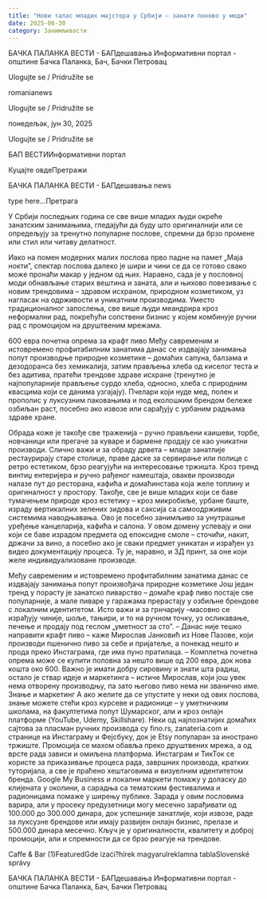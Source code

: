 ```yaml
---
title: "Нови талас младих мајстора у Србији – занати поново у моди"
date: 2025-06-30
category: Занимљивости
---
```


БАЧКА ПАЛАНКА ВЕСТИ - БАПдешавања Информативни портал - општине Бачка Паланка, Бач, Бачки Петровац

Ulogujte se / Pridružite se

romanianews

Ulogujte se / Pridružite se

понедељак, јун 30, 2025

Ulogujte se / Pridružite se

БАП ВЕСТИИнформативни портал

Куцајте овдеПретражи

БАЧКА ПАЛАНКА ВЕСТИ - БАПдешавања news

type here...Претрага

У Србији последњих година се све више младих људи окреће занатским занимањима, гледајући да буду што оригиналнији или се опредељују за тренутно популарне послове, спремни да брзо промене или стил или читаву делатност.

Иако на помен модерних малих послова прво падне на памет „Маја нокти”, спектар послова далеко је шири и чини се да се готово свако може пронаћи макар у једном од њих.
Наравно, сада је у пословној моди обнављање старих вештина и заната, али и њихово повезивање с новим трендовима – здравом исхраном, природном козметиком, уз нагласак на одрживости и уникатним производима. Уместо традиционалног запослења, све више људи меандрира кроз неформални рад, покрећући сопствени бизнис у којем комбинује ручни рад с промоцијом на друштвеним мрежама.


600 евра почетна опрема за крафт пиво
Међу савременим и истовремено профитабилним занатима данас се издвајају занимања попут производње природне козметике – домаћих сапуна, балзама и дезодоранса без хемикалија, затим прављења хлеба од киселог теста и без адитива, пратећи трендове здраве исхране (тренутно је најпопуларније прављење сурдо хлеба, односно, хлеба с природним квасцима који се данима узгајају). Пчелари који нуде мед, полен и прополис у луксузним паковањима и под еколошким брендом бележе озбиљан раст, посебно ако извозе или сарађују с урбаним радњама здраве хране.


Обрада коже је такође све траженија – ручно прављени каишеви, торбе, новчаници или прегаче за куваре и бармене продају се као уникатни производи. Слично важи и за обраду дрвета – младе занатлије рестаурирају старе столице, праве даске за сервирање или полице с ретро естетиком, брзо реагујући на интересовање тржишта. Кроз тренд винтиџ ентеријера и ручно рађеног намештаја, овакви производи налазе пут до ресторана, кафића и домаћинстава која желе топлину и оригиналност у простору.
Такође, све је више младих који се баве тумачењем природе кроз естетику – кроз микробиље, урбане баште, израду вертикалних зелених зидова и саксија са самоодрживим системима наводњавања. Ово је посебно занимљиво за унутрашње уређење канцеларија, кафића и салона. У овом домену успевају и они који се баве израдом предмета од епоксидне смоле – сточићи, накит, држачи за вино, а посебно ако је сваки предмет уникатан и израђен уз видео документацију процеса. Ту је, наравно, и 3Д принт, за оне који желе индивидуализоване производе.


Међу савременим и истовремено профитабилним занатима данас се издвајају занимања попут произвођача природне козметике
Још један тренд у порасту је занатско пиварство – домаће краф пиво постаје све популарније, а мале пиваре у гаражама прерастају у озбиљне брендове с локалним идентитетом. Исто важи и за грнчарију –масовно се израђују чиније, шоље, тањири, и то на ручном точку, уз осликавање, печење и продају под геслом „уметност за сто”.
– Данас није тешко направити крафт пиво – каже Мирослав Јанковић из Нове Пазове, који производи пшенично пиво за себе и пријатеље, а понекад нешто и прода преко Инстаграма, где има пуно пратилаца. – Комплетна почетна опрема може се купити половна за нешто више од 200 евра, док нова кошта око 600. Важно је имати добру сировину и знати шта радиш, остало је ствар идеје и маркетинга – истиче Мирослав, који још увек нема отворену производњу, па зато његово пиво нема ни званично име.
Знање и маркетинг
А ако желите да се упустите у неки од ових послова, знање можете стећи кроз курсеве и радионице – у уметничким школама, на факултетима попут Шумарског, али и кроз онлајн платформе (YouTube, Udemy, Skillshare). Неки од најпознатијих домаћих сајтова за пласман ручних производа су fino.rs, zanateria.com и странице на Инстаграму и Фејсбуку, док је Etsy популаран за инострано тржиште.
Промоција се махом обавља преко друштвених мрежа, а од врсте рада зависи и омиљена платформа. Инстаграм и ТикТок се користе за приказивање процеса рада, завршних производа, кратких туторијала, а све је праћено хештаговима и визуелним идентитетом бренда. Google My Business и локални маркети помажу у доласку до клијената у околини, а сарадња са тематским фестивалима и радионицама помаже у ширењу публике.
Зарада у овим пословима варира, али у просеку предузетници могу месечно зарађивати од 100.000 до 300.000 динара, док успешније занатлије, који извозе, раде за луксузне брендове или имају развијен онлајн бизнис, прелазе и 500.000 динара месечно. Кључ је у оригиналности, квалитету и доброј промоцији, али и спремности да се брзо реагује на трендове.

Caffe & Bar (1)FeaturedGde izaći?hírek magyarulreklamna tablaSlovenské správy

БАЧКА ПАЛАНКА ВЕСТИ - БАПдешавања Информативни портал - општине Бачка Паланка, Бач, Бачки Петровац
